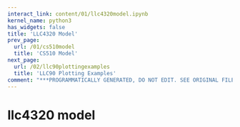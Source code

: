 ```yaml
---
interact_link: content/01/llc4320model.ipynb
kernel_name: python3
has_widgets: false
title: 'LLC4320 Model'
prev_page:
  url: /01/cs510model
  title: 'CS510 Model'
next_page:
  url: /02/llc90plottingexamples
  title: 'LLC90 Plotting Examples'
comment: "***PROGRAMMATICALLY GENERATED, DO NOT EDIT. SEE ORIGINAL FILES IN /content***"
---
```



# llc4320 model

